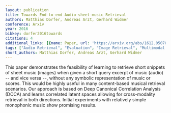 ```yaml
---
layout: publication
title: Towards End-to-end Audio-sheet-music Retrieval
authors: Matthias Dorfer, Andreas Arzt, Gerhard Widmer
conference: Arxiv
year: 2016
bibkey: dorfer2016towards
citations: 4
additional_links: [{name: Paper, url: 'https://arxiv.org/abs/1612.05070'}]
tags: ["Audio Retrieval", "Evaluation", "Image Retrieval", "Multimodal Retrieval"]
short_authors: Matthias Dorfer, Andreas Arzt, Gerhard Widmer
---
```

This paper demonstrates the feasibility of learning to retrieve short
snippets of sheet music (images) when given a short query excerpt of music
(audio) -- and vice versa --, without any symbolic representation of music or
scores. This would be highly useful in many content-based musical retrieval
scenarios. Our approach is based on Deep Canonical Correlation Analysis (DCCA)
and learns correlated latent spaces allowing for cross-modality retrieval in
both directions. Initial experiments with relatively simple monophonic music
show promising results.